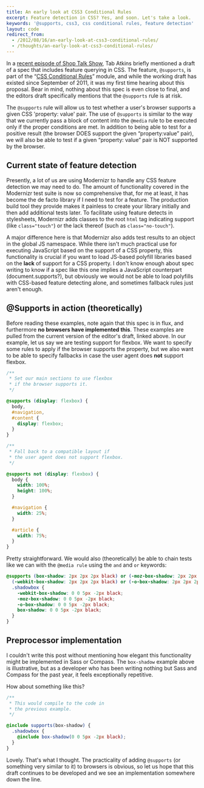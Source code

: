 ```yaml
---
title: An early look at CSS3 Conditional Rules
excerpt: Feature detection in CSS? Yes, and soon. Let's take a look.
keywords: '@supports, css3, css conditional rules, feature detection'
layout: code
redirect_from:
  - /2012/08/16/an-early-look-at-css3-conditional-rules/
  - /thoughts/an-early-look-at-css3-conditional-rules/
---
```


In a [recent episode of Shop Talk Show](http://shoptalkshow.com/episodes/029-with-tab-atkins/), Tab Atkins briefly mentioned a draft of a spec that includes feature querying in CSS. The feature, `@supports`, is part of the “[CSS Conditional Rules](http://dev.w3.org/csswg/css3-conditional/)” module, and while the working draft has existed since September of 2011, it was my first time hearing about this proposal. Bear in mind, nothing about this spec is even close to final, and the editors draft specifically mentions that the `@supports` rule is at risk.

The `@supports` rule will allow us to test whether a user's browser supports a given CSS 'property: value' pair. The use of `@supports` is similar to the way that we currently pass a block of content into the `@media` rule to be executed only if the proper conditions are met. In addition to being able to test for a positive result (the browser DOES support the given “property:value” pair), we will also be able to test if a given “property: value” pair is NOT supported by the browser.

## Current state of feature detection

Presently, a lot of us are using Modernizr to handle any CSS feature detection we may need to do. The amount of functionality covered in the Modernizr test suite is now so comprehensive that, for me at least, it has become the de facto library if I need to test for a feature. The production build tool they provide makes it painless to create your library initially and then add additional tests later. To facilitate using feature detects in stylesheets, Modernizr adds classes to the root `html` tag indicating support (like `class="touch"`) or the lack thereof (such as `class="no-touch"`).

A major difference here is that Modernizr also adds test results to an object in the global JS namespace. While there isn't much practical use for executing JavaScript based on the support of a CSS property, this functionality is crucial if you want to load JS-based polyfill libraries based on the **lack** of support for a CSS property. I don't know enough about spec writing to know if a spec like this one implies a JavaScript counterpart (document.supports?), but obviously we would not be able to load polyfills with CSS-based feature detecting alone, and sometimes fallback rules just aren't enough.

## @Supports in action (theoretically)

Before reading these examples, note again that this spec is in flux, and furthermore **no browsers have implemented this**. These examples are pulled from the current version of the editor's draft, linked above. In our example, let us say we are testing support for flexbox. We want to specify some rules to apply if the browser supports the property, but we also want to be able to specify fallbacks in case the user agent does **not** support flexbox.

```css
/**
 * Set our main sections to use flexbox
 * if the browser supports it.
 */

@supports (display: flexbox) {
  body,
  #navigation,
  #content {
    display: flexbox;
  }
}

/**
 * Fall back to a compatible layout if
 * the user agent does not support flexbox.
 */

@supports not (display: flexbox) {
  body {
    width: 100%;
    height: 100%;
  }

  #navigation {
    width: 25%;
  }

  #article {
    width: 75%;
  }
}
```

Pretty straightforward. We would also (theoretically) be able to chain tests like we can with the `@media rule` using the `and` and `or` keywords:

```css
@supports (box-shadow: 2px 2px 2px black) or (-moz-box-shadow: 2px 2px 2px black) or
  (-webkit-box-shadow: 2px 2px 2px black) or (-o-box-shadow: 2px 2px 2px black) {
  .shadowbox {
    -webkit-box-shadow: 0 0 5px -2px black;
    -moz-box-shadow: 0 0 5px -2px black;
    -o-box-shadow: 0 0 5px -2px black;
    box-shadow: 0 0 5px -2px black;
  }
}
```

## Preprocessor implementation

I couldn't write this post without mentioning how elegant this functionality might be implemented in Sass or Compass. The `box-shadow` example above is illustrative, but as a developer who has been writing nothing but Sass and Compass for the past year, it feels exceptionally repetitive.

How about something like this?

```scss
/**
 * This would compile to the code in
 * the previous example.
 */

@include supports(box-shadow) {
  .shadowbox {
    @include box-shadow(0 0 5px -2px black);
  }
}
```

Lovely. That's what I thought. The practicality of adding `@supports` (or something very similar to it) to browsers is obvious, so let us hope that this draft continues to be developed and we see an implementation somewhere down the line.
